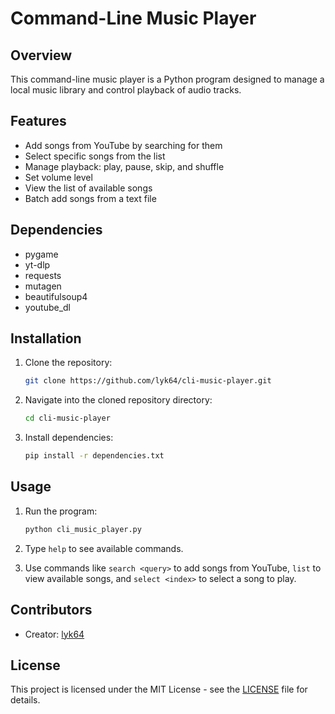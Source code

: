# Command-Line Music Player

## Overview
This command-line music player is a Python program designed to manage a local music library and control playback of audio tracks.

## Features
- Add songs from YouTube by searching for them
- Select specific songs from the list
- Manage playback: play, pause, skip, and shuffle
- Set volume level
- View the list of available songs
- Batch add songs from a text file

## Dependencies
- pygame
- yt-dlp
- requests
- mutagen
- beautifulsoup4
- youtube_dl

## Installation
1. Clone the repository:

    ```bash
    git clone https://github.com/lyk64/cli-music-player.git
    ```

2. Navigate into the cloned repository directory:

    ```bash
    cd cli-music-player
    ```

3. Install dependencies:

    ```bash
    pip install -r dependencies.txt
    ```

## Usage
1. Run the program:

    ```bash
    python cli_music_player.py
    ```

2. Type `help` to see available commands.

3. Use commands like `search <query>` to add songs from YouTube, `list` to view available songs, and `select <index>` to select a song to play.


## Contributors
- Creator: [lyk64](https://github.com/lyk64)

## License
This project is licensed under the MIT License - see the [LICENSE](LICENSE) file for details.
